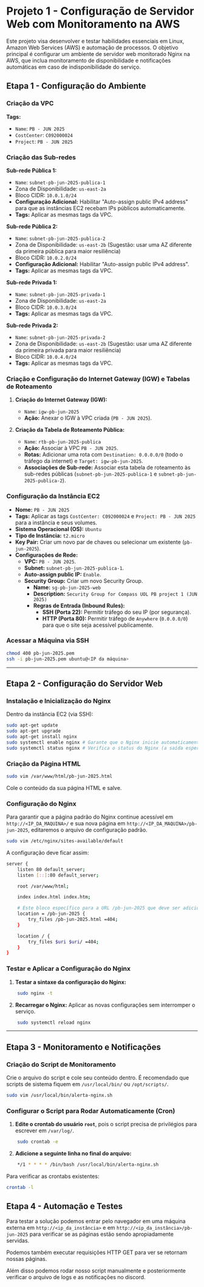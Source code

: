 # Projeto 1 - Configuração de Servidor Web com Monitoramento na AWS

Este projeto visa desenvolver e testar habilidades essenciais em Linux, Amazon Web Services (AWS) e automação de processos. O objetivo principal é configurar um ambiente de servidor web monitorado Nginx na AWS, que inclua monitoramento de disponibilidade e notificações automáticas em caso de indisponibilidade do serviço.

## Etapa 1 - Configuração do Ambiente

### Criação da VPC

**Tags:**
- `Name`: `PB - JUN 2025`
- `CostCenter`: `C092000024`
- `Project`: `PB - JUN 2025`

### Criação das Sub-redes

**Sub-rede Pública 1:**
- `Name`: `subnet-pb-jun-2025-publica-1`
- Zona de Disponibilidade: `us-east-2a`
- Bloco CIDR: `10.0.1.0/24`
- **Configuração Adicional:** Habilitar "Auto-assign public IPv4 address" para que as instâncias EC2 recebam IPs públicos automaticamente.
- **Tags:** Aplicar as mesmas tags da VPC.

**Sub-rede Pública 2:**
- `Name`: `subnet-pb-jun-2025-publica-2`
- Zona de Disponibilidade: `us-east-2b` (Sugestão: usar uma AZ diferente da primeira pública para maior resiliência)
- Bloco CIDR: `10.0.2.0/24`
- **Configuração Adicional:** Habilitar "Auto-assign public IPv4 address".
- **Tags:** Aplicar as mesmas tags da VPC.

**Sub-rede Privada 1:**
- `Name`: `subnet-pb-jun-2025-privada-1`
- Zona de Disponibilidade: `us-east-2a`
- Bloco CIDR: `10.0.3.0/24`
- **Tags:** Aplicar as mesmas tags da VPC.

**Sub-rede Privada 2:**
- `Name`: `subnet-pb-jun-2025-privada-2`
- Zona de Disponibilidade: `us-east-2b` (Sugestão: usar uma AZ diferente da primeira privada para maior resiliência)
- Bloco CIDR: `10.0.4.0/24`
- **Tags:** Aplicar as mesmas tags da VPC.

### Criação e Configuração do Internet Gateway (IGW) e Tabelas de Roteamento

1.  **Criação do Internet Gateway (IGW):**
    - `Name`: `igw-pb-jun-2025`
    - **Ação:** Anexar o IGW à VPC criada (`PB - JUN 2025`).

2.  **Criação da Tabela de Roteamento Pública:**
    - `Name`: `rtb-pb-jun-2025-publica`
    - **Ação:** Associar à VPC `PB - JUN 2025`.
    - **Rotas:** Adicionar uma rota com `Destination: 0.0.0.0/0` (todo o tráfego da internet) e `Target: igw-pb-jun-2025`.
    - **Associações de Sub-rede:** Associar esta tabela de roteamento às sub-redes públicas (`subnet-pb-jun-2025-publica-1` e `subnet-pb-jun-2025-publica-2`).

### Configuração da Instância EC2

-   **Nome:** `PB - JUN 2025`
-   **Tags:** Aplicar as tags `CostCenter: C092000024` e `Project: PB - JUN 2025` para a instância e seus volumes.
-   **Sistema Operacional (OS):** `Ubuntu` 
-   **Tipo de Instância:** `t2.micro` 
-   **Key Pair:** Criar um novo par de chaves ou selecionar um existente (`pb-jun-2025`).
-   **Configurações de Rede:** 
    -   **VPC:** `PB - JUN 2025`.
    -   **Subnet:** `subnet-pb-jun-2025-publica-1`. 
    -   **Auto-assign public IP:** `Enable`.
    -   **Security Group:** Criar um novo Security Group. 
        -   **Name:** `sg-pb-jun-2025-web`
        -   **Description:** `Security Group for Compass UOL PB project 1 (JUN 2025)`
        -   **Regras de Entrada (Inbound Rules):**
            -   **SSH (Porta 22):** Permitir tráfego do seu IP (por segurança). 
            -   **HTTP (Porta 80):** Permitir tráfego de `Anywhere` (`0.0.0.0/0`) para que o site seja acessível publicamente.

### Acessar a Máquina via SSH


```sh
chmod 400 pb-jun-2025.pem
ssh -i pb-jun-2025.pem ubuntu@<IP da máquina>
```

-----

## Etapa 2 - Configuração do Servidor Web

### Instalação e Inicialização do Nginx

Dentro da instância EC2 (via SSH):

```sh
sudo apt-get update
sudo apt-get upgrade
sudo apt-get install nginx 
sudo systemctl enable nginx # Garante que o Nginx inicie automaticamente com o sistema.
sudo systemctl status nginx # Verifica o status do Nginx (a saída esperada é 'active (running)').
```

### Criação da Página HTML

```sh
sudo vim /var/www/html/pb-jun-2025.html
```

Cole o conteúdo da sua página HTML e salve.

### Configuração do Nginx

Para garantir que a página padrão do Nginx continue acessível em `http://<IP_DA_MAQUINA>/` e sua nova página em `http://<IP_DA_MAQUINA>/pb-jun-2025`, editaremos o arquivo de configuração padrão. 

```sh
sudo vim /etc/nginx/sites-available/default
```

A configuração deve ficar assim:

```sh
server {
    listen 80 default_server;
    listen [::]:80 default_server;

    root /var/www/html;

    index index.html index.htm;

    # Este bloco específico para a URL /pb-jun-2025 que deve ser adicionado
    location = /pb-jun-2025 {
        try_files /pb-jun-2025.html =404;
    }

    location / {
        try_files $uri $uri/ =404;
    }
}
```

### Testar e Aplicar a Configuração do Nginx

1.  **Testar a sintaxe da configuração do Nginx:**
```sh
    sudo nginx -t
```

2.  **Recarregar o Nginx:**
    Aplicar as novas configurações sem interromper o serviço.
```sh
    sudo systemctl reload nginx
```

-----

## Etapa 3 - Monitoramento e Notificações

### Criação do Script de Monitoramento

Crie o arquivo do script e cole seu conteúdo dentro. É recomendado que scripts de sistema fiquem em `/usr/local/bin/` ou `/opt/scripts/`.

```sh
sudo vim /usr/local/bin/alerta-nginx.sh
```

### Configurar o Script para Rodar Automaticamente (Cron)

1.  **Edite o crontab do usuário `root`**, pois o script precisa de privilégios para escrever em `/var/log/`.

```sh
    sudo crontab -e
```

2.  **Adicione a seguinte linha no final do arquivo:**

```sh
    */1 * * * * /bin/bash /usr/local/bin/alerta-nginx.sh
```

Para verificar as crontabs existentes:

```sh
crontab -l
```

## Etapa 4 - Automação e Testes

Para testar a solução podemos entrar pelo navegador em uma máquina externa em `http://<ip_da_instância>` e em `http://<ip_da_instância>/pb-jun-2025` para verificar se as páginas estão sendo apropiadamente servidas.

Podemos também executar requisições HTTP GET para ver se retornam nossas páginas.

Além disso podemos rodar nosso script manualmente e posteriormente verificar o arquivo de logs e as notificações no discord.